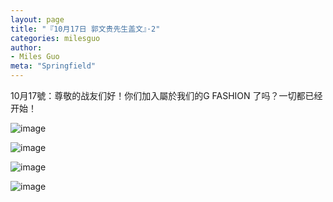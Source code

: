 ```yaml
---
layout: page
title: "『10月17日 郭文贵先生盖文』·2"
categories: milesguo
author:
- Miles Guo
meta: "Springfield"
---
```


10月17號：尊敬的战友们好！你们加入屬於我们的G FASHION 了吗？一切都已经开始！ 

![image](../../../../image/milesguo/2020_10_17_Miles_Guo_Getter_2_1.jpeg)

![image](../../../../image/milesguo/2020_10_17_Miles_Guo_Getter_2_2.jpeg)

![image](../../../../image/milesguo/2020_10_17_Miles_Guo_Getter_2_3.jpeg)

![image](../../../../image/milesguo/2020_10_17_Miles_Guo_Getter_2_4.jpeg)
